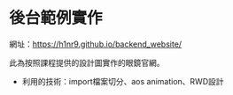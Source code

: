 後台範例實作
===================================
網址：https://h1nr9.github.io/backend_website/

此為按照課程提供的設計圖實作的眼鏡官網。 
+ 利用的技術：import檔案切分、aos animation、RWD設計


